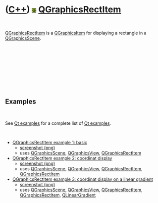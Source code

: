 



 

 

 

 

 

([C++](Cpp.md)) ![Qt](PicQt.png) [QGraphicsRectItem](CppQGraphicsRectItem.md)
===============================================================================

 

[QGraphicsRectItem](CppQGraphicsRectItem.md) is a
[QGraphicsItem](CppQGraphicsItem.md) for displaying a rectangle in a
[QGraphicsScene](CppQGraphicsScene.md).

 

 

 

 

 

Examples
--------

 

See [Qt examples](CppQtExample.md) for a complete list of [Qt
examples](CppQtExample.md).

 

-   [QGraphicsRectItem example 1:
    basic](CppQGraphicsRectItemExample1.md)
    -   [screenshot (png)](CppQGraphicsRectItemExample1.png)
    -   uses [QGraphicsScene](CppQGraphicsScene.md),
        [QGraphicsView](CppQGraphicsView.md),
        [QGraphicsRectItem](CppQGraphicsRectItem.md)
-   [QGraphicsRectItem example 2: coordinat
    display](CppQGraphicsRectItemExample2.md)
    -   [screenshot (png)](CppQGraphicsRectItemExample2.png)
    -   uses [QGraphicsScene](CppQGraphicsScene.md),
        [QGraphicsView](CppQGraphicsView.md),
        [QGraphicsRectItem](CppQGraphicsRectItem.md),
        [QGraphicsRectItem](CppQGraphicsRectItem.md)
-   [QGraphicsRectItem example 3: coordinat display on a linear
    gradient](CppQGraphicsRectItemExample3.md)
    -   [screenshot (png)](CppQGraphicsRectItemExample3.png)
    -   uses [QGraphicsScene](CppQGraphicsScene.md),
        [QGraphicsView](CppQGraphicsView.md),
        [QGraphicsRectItem](CppQGraphicsRectItem.md),
        [QGraphicsRectItem](CppQGraphicsRectItem.md),
        [QLinearGradient](CppQLinearGradient.md)

 

 

 

 

 





 



